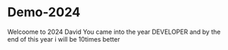 # Demo-2024

Welcoome to 2024 David You came into the year  DEVELOPER and by the end of this year i will be 10times better 
